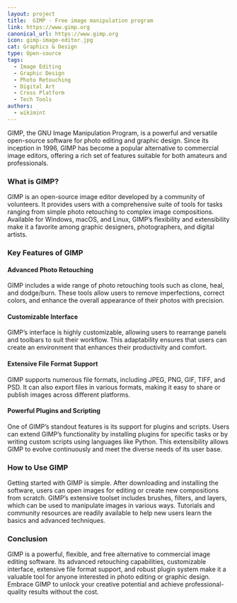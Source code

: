 ```yaml
---
layout: project
title:  GIMP - Free image manipulation program
link: https://www.gimp.org
canonical_url: https://www.gimp.org
icon: gimp-image-editor.jpg
cat: Graphics & Design
type: Open-source
tags: 
  - Image Editing
  - Graphic Design
  - Photo Retouching
  - Digital Art
  - Cross Platform
  - Tech Tools
authors:
  - wikimint
---
```


GIMP, the GNU Image Manipulation Program, is a powerful and versatile open-source software for photo editing and graphic design. Since its inception in 1996, GIMP has become a popular alternative to commercial image editors, offering a rich set of features suitable for both amateurs and professionals.

### What is GIMP?

GIMP is an open-source image editor developed by a community of volunteers. It provides users with a comprehensive suite of tools for tasks ranging from simple photo retouching to complex image compositions. Available for Windows, macOS, and Linux, GIMP’s flexibility and extensibility make it a favorite among graphic designers, photographers, and digital artists.

### Key Features of GIMP

#### Advanced Photo Retouching

GIMP includes a wide range of photo retouching tools such as clone, heal, and dodge/burn. These tools allow users to remove imperfections, correct colors, and enhance the overall appearance of their photos with precision.

#### Customizable Interface

GIMP’s interface is highly customizable, allowing users to rearrange panels and toolbars to suit their workflow. This adaptability ensures that users can create an environment that enhances their productivity and comfort.

#### Extensive File Format Support

GIMP supports numerous file formats, including JPEG, PNG, GIF, TIFF, and PSD. It can also export files in various formats, making it easy to share or publish images across different platforms.

#### Powerful Plugins and Scripting

One of GIMP’s standout features is its support for plugins and scripts. Users can extend GIMP’s functionality by installing plugins for specific tasks or by writing custom scripts using languages like Python. This extensibility allows GIMP to evolve continuously and meet the diverse needs of its user base.

### How to Use GIMP

Getting started with GIMP is simple. After downloading and installing the software, users can open images for editing or create new compositions from scratch. GIMP’s extensive toolset includes brushes, filters, and layers, which can be used to manipulate images in various ways. Tutorials and community resources are readily available to help new users learn the basics and advanced techniques.

### Conclusion

GIMP is a powerful, flexible, and free alternative to commercial image editing software. Its advanced retouching capabilities, customizable interface, extensive file format support, and robust plugin system make it a valuable tool for anyone interested in photo editing or graphic design. Embrace GIMP to unlock your creative potential and achieve professional-quality results without the cost.
